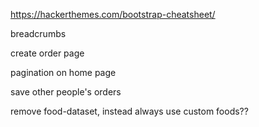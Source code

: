 https://hackerthemes.com/bootstrap-cheatsheet/

breadcrumbs

create order page

pagination on home page

save other people's orders

remove food-dataset, instead always use custom foods??

